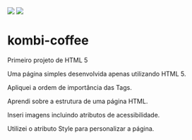 <img src="https://encrypted-tbn0.gstatic.com/images?q=tbn:ANd9GcQ_YAOiOiWTUsBKcJVrHVnCmMBU4eyfiSQPPiSBxkazURX4eBH785JvX3iDibthL7zHi38&usqp=CAU">
<img src="https://postimg.cc/VSDgdRYY">

# kombi-coffee
Primeiro projeto de HTML 5
<p> Uma página simples desenvolvida apenas utilizando HTML 5.</p>
<p>Apliquei a ordem de importância das Tags.</p>
<p>Aprendi sobre a estrutura de uma página HTML.</p>
<p>Inseri imagens incluindo atributos de acessibilidade.</p>
<p>Utilizei o atributo Style para personalizar a página.</p>
